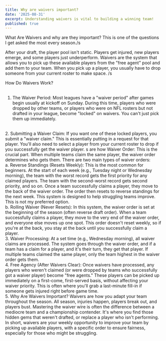 ```yaml
---
title: Why are waivers important?
date: '2025-08-31'
excerpt: Understanding waivers is vital to building a winning team!
published: true
---
```

What Are Waivers and why are they important?  This is one of the questions I get asked the most every season./s

After your draft, the player pool isn't static. Players get injured, new players emerge, and some players just underperform. Waivers are the system that allows you to pick up these available players from the "free agent" pool and add them to your team. When you pick up a player, you usually have to drop someone from your current roster to make space. /s

How Do Waivers Work?  
<br>
1.  The Waiver Period: Most leagues have a "waiver period" after games begin usually at kickoff on Sunday.   During this time, players who were dropped by other teams, or players who were on NFL rosters but not drafted in your league, become "locked" on waivers. You can't just pick them up immediately.  
<br>
2.  Submitting a Waiver Claim:  If you want one of these locked players, you submit a "waiver claim." This is essentially putting in a request for that player. You'll also need to select a player from your current roster to drop if you successfully get the waiver player.
s are how Waiver Order: This is the crucial part. When multiple teams claim the same player, the waiver order determines who gets them. There are two main types of waiver orders:  
<br>
  a.  Reverse Standings (Resets Weekly): This is the most common for beginners. At the start of each week (e.g., Tuesday night or Wednesday morning), the team with the worst record gets the first priority for any claimed players. The team with the second-worst record gets second priority, and so on. Once a team successfully claims a player, they move to the back of the waiver order. The order then resets to reverse standings for the next week. This system is designed to help struggling teams improve.  This is not my preferred option.  
<br>
  b.  Rolling Waiver (Never Resets): In this system, the waiver order is set at the beginning of the season (often reverse draft order). When a team successfully claims a player, they move to the very end of the waiver order, and everyone else moves up one spot. This order doesn't reset weekly, so if you're at the back, you stay at the back until you successfully claim a player.  
 <br>
3.  Waiver Processing:  At a set time (e.g., Wednesday morning), all waiver claims are processed. The system goes through the waiver order, and if a team has a claim for a player, and it's their turn, they get that player. If multiple teams claimed the same player, only the team highest in the waiver order gets them.  
<br>
4.  Free Agency (After Waivers Clear):  Once waivers have processed, any players who weren't claimed (or were dropped by teams who successfully got a waiver player) become "free agents." These players can be picked up immediately on a first-come, first-served basis, without affecting your waiver priority. This is often where you'll grab a last-minute fill-in if someone gets injured right before game time.  
<br>
5.  Why Are Waivers Important?  Waivers are how you adapt your team throughout the season. All season, injuries happen, players break out, and players bust. Mastering the waiver wire is often the difference between a mediocre team and a championship contender. It's where you find those hidden gems that weren't drafted, or replace a player who isn't performing.  
<br>
In short, waivers are your weekly opportunity to improve your team by picking up available players, with a specific order to ensure fairness, especially for those who might be struggling.

